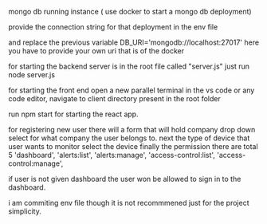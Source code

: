 
mongo db  running instance ( use docker to start a mongo db deployment)

provide the connection string for that deployment in the env file 

and replace the previous variable DB_URI='mongodb://localhost:27017' here you have to provide your own uri that is of the docker 

for starting the backend server is in the root file called "server.js"
just run node server.js 

for starting the front end open a new parallel terminal in the vs code or any code editor, navigate to client directory present in the 
root folder

run npm start for starting the react app. 

for registering new user there will a form that will hold company drop down select for what company the user belongs to.
next the type of device that user wants to monitor select the device 
finally the permission there are total 5 
'dashboard', 
  'alerts:list',
  'alerts:manage',
  'access-control:list',
  'access-control:manage',

if user is not given dashboard the user won be allowed to sign in to the dashboard. 

i am commiting env file though it is not recommmened just for the project simplicity. 



